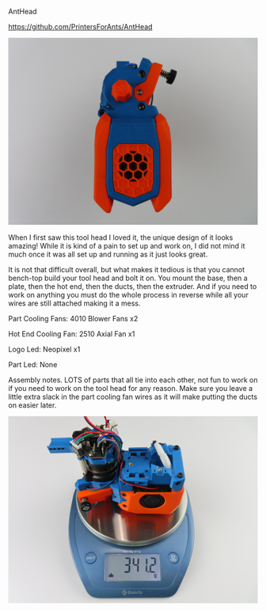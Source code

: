 AntHead

https://github.com/PrintersForAnts/AntHead

![Alt text]( https://github.com/TheKittieKatt/Information-Insights/blob/main/Toolhead%20Testing/AntHead/AntHead.JPG)

When I first saw this tool head I loved it, the unique design of it looks amazing!   While it is kind of a pain to set up and work on, I did not mind it much once it was all set up and running as it just looks great.   

It is not that difficult overall, but what makes it tedious is that you cannot bench-top build your tool head and bolt it on.   You mount the base, then a plate, then the hot end, then the ducts, then the extruder.   And if you need to work on anything you must do the whole process in reverse while all your wires are still attached making it a mess.   

Part Cooling Fans:  4010 Blower Fans x2

Hot End Cooling Fan:  2510 Axial Fan x1

Logo Led:  Neopixel x1

Part Led:  None

Assembly notes.   LOTS of parts that all tie into each other, not fun to work on if you need to work on the tool head for any reason.   Make sure you leave a little extra slack in the part cooling fan wires as it will make putting the ducts on easier later.  


![Alt text]( https://github.com/TheKittieKatt/Information-Insights/blob/main/Toolhead%20Testing/AntHead/AntHeadWeight.JPG)
